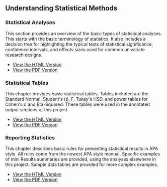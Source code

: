 ## Understanding Statistical Methods 

### Statistical Analyses

This section provides an overview of the basic types of statistical analyses. This starts with the basic terminology of statistics. It also includes a decision tree for highlighting the typical tests of statistical significance, confidence intervals, and effects sizes used for common univariate research designs.

- [View the HTML Version](./statistical-analyses/)
- [View the PDF Version](./Sourcebook-Methods-StatisticalAnalyses.pdf)

### Statistical Tables

This chapter provides basic statistical tables. Tables included are the Standard Normal, Student's (t), F, Tukey's HSD, and power tables for Cohen's d and Eta-Squared. These tables were used in the annotated output sections of this project.

- [View the HTML Version](./statistical-tables/)
- [View the PDF Version](./Sourcebook-Methods-StatisticalTables.pdf)

### Reporting Statistics

This chapter describes basic rules for presenting statistical results in APA style. All rules come from the newest APA style manual. Specific examples of mini Results summaries are provided, using the analyses elsewhere in this project. Sample data tables are provided for more complex examples.

- [View the HTML Version](./reporting-statistics/)
- [View the PDF Version](./Sourcebook-Methods-ReportingStatistics.pdf)
